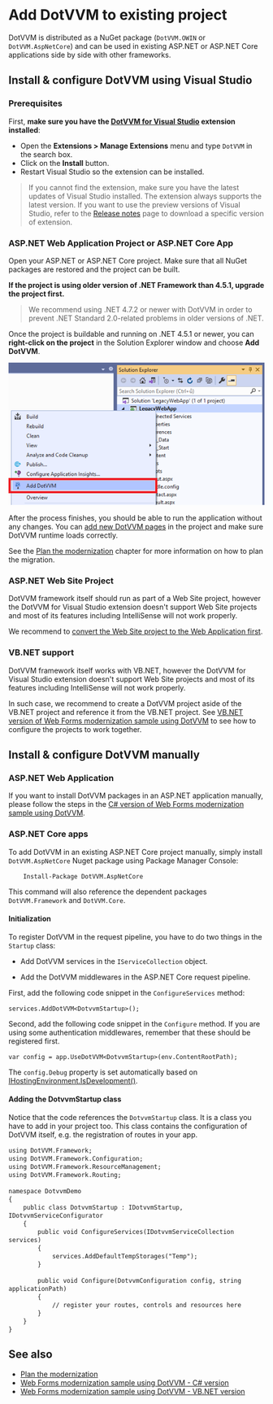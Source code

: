 # Add DotVVM to existing project

DotVVM is distributed as a NuGet package (`DotVVM.OWIN` or `DotVVM.AspNetCore`) and can be used in existing ASP.NET or ASP.NET Core applications side by side with other frameworks.

## Install & configure DotVVM using Visual Studio

### Prerequisites

First, **make sure you have the [DotVVM for Visual Studio](https://www.dotvvm.com/get-dotvvm) extension installed**:

* Open the **Extensions > Manage Extensions** menu and type `DotVVM` in the search box.
* Click on the **Install** button. 
* Restart Visual Studio so the extension can be installed.

> If you cannot find the extension, make sure you have the latest updates of Visual Studio installed. The extension always supports the latest version. If you want to use the preview versions of Visual Studio, refer to the [Release notes](../../dotvvm-for-visual-studio/release-notes) page to download a specific version of extension.

### ASP.NET Web Application Project or ASP.NET Core App

Open your ASP.NET or ASP.NET Core project. Make sure that all NuGet packages are restored and the project can be built.

**If the project is using older version of .NET Framework than 4.5.1, upgrade the project first.**

> We recommend using .NET 4.7.2 or newer with DotVVM in order to prevent .NET Standard 2.0-related problems in older versions of .NET.

Once the project is buildable and running on .NET 4.5.1 or newer, you can **right-click on the project** in the Solution Explorer window and choose **Add DotVVM**.

![Add DotVVM to existing ASP.NET app](add-dotvvm-to-existing-app_img1.png)

After the process finishes, you should be able to run the application without any changes. You can [add new DotVVM pages](../build/first-page) in the project and make sure DotVVM runtime loads correctly.

See the [Plan the modernization](plan-the-modernization) chapter for more information on how to plan the migration.

### ASP.NET Web Site Project

DotVVM framework itself should run as part of a Web Site project, however the DotVVM for Visual Studio extension doesn't support Web Site projects and most of its features including IntelliSense will not work properly. 

We recommend to [convert the Web Site project to the Web Application first](https://devblogs.microsoft.com/aspnet/converting-a-web-site-project-to-a-web-application-project/).

### VB.NET support

DotVVM framework itself works with VB.NET, however the DotVVM for Visual Studio extension doesn't support Web Site projects and most of its features including IntelliSense will not work properly. 

In such case, we recommend to create a DotVVM project aside of the VB.NET project and reference it from the VB.NET project. See [VB.NET version of Web Forms modernization sample using DotVVM](https://github.com/riganti/dotvvm-samples-webforms-migration-vbnet) to see how to configure the projects to work together.

## Install & configure DotVVM manually

### ASP.NET Web Application

If you want to install DotVVM packages in an ASP.NET application manually, please follow the steps in the [C# version of Web Forms modernization sample using DotVVM](https://github.com/riganti/dotvvm-samples-webforms-migration).

### ASP.NET Core apps

To add DotVVM in an existing ASP.NET Core project manually, simply install `DotVVM.AspNetCore` Nuget package using Package Manager Console:

```
    Install-Package DotVVM.AspNetCore
```

This command will also reference the dependent packages `DotVVM.Framework` and `DotVVM.Core`.

#### Initialization

To register DotVVM in the request pipeline, you have to do two things in the `Startup` class:

* Add DotVVM services in the `IServiceCollection` object.

* Add the DotVVM middlewares in the ASP.NET Core request pipeline.

First, add the following code snippet in the `ConfigureServices` method:

```CSHARP
services.AddDotVVM<DotvvmStartup>();
```

Second, add the following code snippet in the `Configure` method. If you are using some authentication middlewares, remember that these should be registered first.

```CSHARP
var config = app.UseDotVVM<DotvvmStartup>(env.ContentRootPath);
```

The `config.Debug` property is set automatically based on [IHostingEnvironment.IsDevelopment()](https://docs.microsoft.com/en-us/aspnet/core/api/microsoft.aspnetcore.hosting.hostingenvironmentextensions#Microsoft_AspNetCore_Hosting_HostingEnvironmentExtensions_IsDevelopment_Microsoft_AspNetCore_Hosting_IHostingEnvironment_). 

#### Adding the DotvvmStartup class

Notice that the code references the `DotvvmStartup` class. It is a class you have to add in your project too. 
This class contains the configuration of DotVVM itself, e.g. the registration of routes in your app.

```CSHARP
using DotVVM.Framework;
using DotVVM.Framework.Configuration;
using DotVVM.Framework.ResourceManagement;
using DotVVM.Framework.Routing;

namespace DotvvmDemo
{
    public class DotvvmStartup : IDotvvmStartup, IDotvvmServiceConfigurator
    {
        public void ConfigureServices(IDotvvmServiceCollection services)
        {
            services.AddDefaultTempStorages("Temp");
        }

        public void Configure(DotvvmConfiguration config, string applicationPath)
        {
            // register your routes, controls and resources here
        }        
    }
}
```

## See also

* [Plan the modernization](plan-the-modernization)
* [Web Forms modernization sample using DotVVM - C# version](https://github.com/riganti/dotvvm-samples-webforms-migration)
* [Web Forms modernization sample using DotVVM - VB.NET version](https://github.com/riganti/dotvvm-samples-webforms-migration)